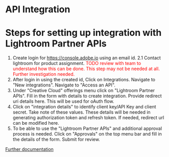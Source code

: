 # API Integration 

# Steps for setting up integration with Lightroom Partner APIs

 1. Create login for https://console.adobe.io using an email id. 
 2.1 Contact lightroom for product assignment. <span style="color:red">TODO review with team to understand how this can be done. This step may not be needed at all. Further investigation needed.</span>
 3. After login in using the created id, Click on Integrations. Navigate to "New integrations". Navigate to "Access an API".
 4. Under "Creative Cloud" offerings menu click on "Lightroom Partner APIs". Fill in the form with details to create integration. Provide redirect uri details here. This will be used for oAuth flow.
 5. Click on "integration details" to identify client key/API Key and client secret. Take note of these values. These details will be needed in generating authorization token and refresh token. If needed, redirect url can be modified here. 
 6. To be able to use the "Lightroom Partner APIs" and additional approval process is needed. Click on "Approvals" on the top menu bar and fill in the details of the form. Submit for review.
 
 
[Further documentation](https://www.adobe.io/authentication/auth-methods.html#!AdobeDocs/adobeio-auth/master/AuthenticationOverview/OAuthIntegration.md)
 



